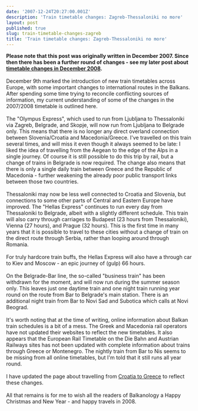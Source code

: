 ```yaml
---
date: '2007-12-24T20:27:00.001Z'
description: 'Train timetable changes: Zagreb-Thessaloniki no more'
layout: post
published: true
slug: train-timetable-changes-zagreb
title: 'Train timetable changes: Zagreb-Thessaloniki no more'
---
```


<span style="font-weight: bold;">Please note that this post was originally written in December 2007. Since then there has been a further round of changes - see my later post about <a href="http://balkanology.com/blog/train-timetable-changes-in-balkans.html">timetable changes in December 2008</a>.</span><br /><br />December 9th marked the introduction of new train timetables across Europe, with some important changes to international routes in the Balkans. After spending some time trying to reconcile conflicting sources of information, my current understanding of some of the changes in the 2007/2008 timetable is outlined here.<br /><br />The "Olympus Express", which used to run from Ljubljana to Thessaloniki via Zagreb, Belgrade, and Skopje, will now run from Ljubljana to Belgrade only. This means that there is no longer any direct overland connection between Slovenia/Croatia and Macedonia/Greece. I've travelled on this train several times, and will miss it even though it always seemed to be late: I liked the idea of travelling from the Aegean to the edge of the Alps in a single journey. Of course it is still possible to do this trip by rail, but a change of trains in Belgrade is now required. The change also means that there is only a single daily train between Greece and the Republic of Macedonia - further weakening the already poor public transport links between those two countries.<br /><br />Thessaloniki may now be less well connected to Croatia and Slovenia, but connections to some other parts of Central and Eastern Europe have improved. The "Hellas Express" continues to run every day from Thessaloniki to Belgrade, albeit with a slightly different schedule. This train will also carry through carriages to Budapest (23 hours from Thessaloniki), Vienna (27 hours), and Prague (32 hours). This is the first time in many years that it is possible to travel to these cities without a change of train on the direct route through Serbia, rather than looping around through Romania.<br /><br />For truly hardcore train buffs, the Hellas Express will also have a through car to Kiev and Moscow - an epic journey of (gulp) 66 hours.<br /><br />On the Belgrade-Bar line, the so-called "business train" has been withdrawn for the moment, and will now run during the summer season only. This leaves just one daytime train and one night train running year round on the route from Bar to Belgrade's main station. There is an additional night train from Bar to Novi Sad and Subotica which calls at Novi Beograd.<br /><br />It's worth noting that at the time of writing, online information about Balkan train schedules is a bit of a mess. The Greek and Macedonia rail operators have not updated their websites to reflect the new timetables. It also appears that the European Rail Timetable on the Die Bahn and Austrian Railways sites has not been updated with complete information about trains through Greece or Montenegro. The nightly train from Bar to Nis seems to be missing from all online timetables, but I'm told that it still runs all year round.<br /><br />I have updated the page about travelling from <a href="https://balkanology.com/overview/article_croatia_to_greece.html">Croatia to Greece</a> to reflect these changes.<br /><br />All that remains is for me to wish all the readers of Balkanology a Happy Christmas and New Year - and happy travels in 2008.